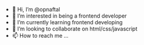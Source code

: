 - 👋 Hi, I’m @opnaftal
- 👀 I’m interested in being a frontend developer
- 🌱 I’m currently learning frontend developing
- 💞️ I’m looking to collaborate on html/css/javascript
- 📫 How to reach me ...

<!---
opnaftal/opnaftal is a ✨ special ✨ repository because its `README.md` (this file) appears on your GitHub profile.
You can click the Preview link to take a look at your changes.
--->
